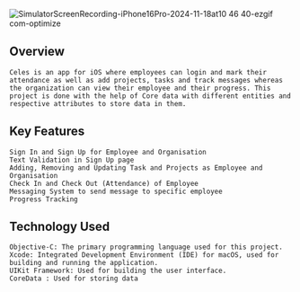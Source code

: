 ![SimulatorScreenRecording-iPhone16Pro-2024-11-18at10 46 40-ezgif com-optimize](https://github.com/user-attachments/assets/0815fd29-0029-47c3-b7e9-43672b758513)

## Overview
    Celes is an app for iOS where employees can login and mark their attendance as well as add projects, tasks and track messages whereas the organization can view their employee and their progress. This project is done with the help of Core data with different entities and respective attributes to store data in them.

## Key Features
    Sign In and Sign Up for Employee and Organisation
    Text Validation in Sign Up page
    Adding, Removing and Updating Task and Projects as Employee and Organisation
    Check In and Check Out (Attendance) of Employee
    Messaging System to send message to specific employee
    Progress Tracking 
    
## Technology Used
    Objective-C: The primary programming language used for this project.
    Xcode: Integrated Development Environment (IDE) for macOS, used for building and running the application.
    UIKit Framework: Used for building the user interface.
    CoreData : Used for storing data
